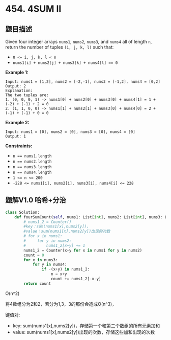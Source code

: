 # 454. 4SUM II

## 题目描述

Given four integer arrays `nums1`, `nums2`, `nums3`, and `nums4` all of length `n`, return the number of tuples `(i, j, k, l)` such that:

- `0 <= i, j, k, l < n`
- `nums1[i] + nums2[j] + nums3[k] + nums4[l] == 0`

 

**Example 1:**

```
Input: nums1 = [1,2], nums2 = [-2,-1], nums3 = [-1,2], nums4 = [0,2]
Output: 2
Explanation:
The two tuples are:
1. (0, 0, 0, 1) -> nums1[0] + nums2[0] + nums3[0] + nums4[1] = 1 + (-2) + (-1) + 2 = 0
2. (1, 1, 0, 0) -> nums1[1] + nums2[1] + nums3[0] + nums4[0] = 2 + (-1) + (-1) + 0 = 0
```

**Example 2:**

```
Input: nums1 = [0], nums2 = [0], nums3 = [0], nums4 = [0]
Output: 1
```

 

**Constraints:**

- `n == nums1.length`
- `n == nums2.length`
- `n == nums3.length`
- `n == nums4.length`
- `1 <= n <= 200`
- `-228 <= nums1[i], nums2[i], nums3[i], nums4[i] <= 228`



## 题解V1.0 哈希+分治

```python
class Solution:
    def fourSumCount(self, nums1: List[int], nums2: List[int], nums3: List[int], nums4: List[int]) -> int:
        # nums1_2 = Counter() 
        #key：sum(nums1[x],nums2[y])，
        #value：sum(nums1[x],nums2[y])出现的次数
        # for x in nums1:
        #     for y in nums2:
        #         nums1_2[x+y] += 1
        nums1_2 = Counter(x+y for x in nums1 for y in nums2)
        count = 0
        for x in nums3:
            for y in nums4:
                if -(x+y) in nums1_2:
                    n = x+y
                    count += nums1_2[-x-y]
        return count
```

O(n^2)

将4数组分为2和2，若分为1,3，3的那份会造成O(n^3)，

键值对:

- key: sum(nums1[x],nums2[y])，存储第一个和第二个数组的所有元素加和
- value: sum(nums1[x],nums2[y])出现的次数，存储这些加和出现的次数


